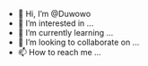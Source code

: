 - 👋 Hi, I’m @Duwowo
- 👀 I’m interested in ...
- 🌱 I’m currently learning ...
- 💞️ I’m looking to collaborate on ...
- 📫 How to reach me ...

<!---
Duwowo/Duwowo is a ✨ special ✨ repository because its `README.md` (this file) appears on your GitHub profile.
You can click the Preview link to take a look at your changes.
--->
